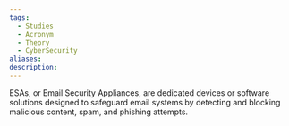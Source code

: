 ```yaml
---
tags:
  - Studies
  - Acronym
  - Theory
  - CyberSecurity
aliases: 
description:
---
```

ESAs, or Email Security Appliances, are dedicated devices or software solutions designed to safeguard email systems by detecting and blocking malicious content, spam, and phishing attempts.